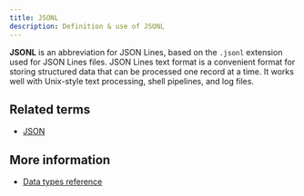 ```yaml
---
title: JSONL 
description: Definition & use of JSONL 
---
```

**JSONL** is an abbreviation for JSON Lines, based on the `.jsonl` extension used for JSON Lines files. JSON Lines text format is a convenient format for storing structured data that can be processed one record at a time. It works well with Unix-style text processing, shell pipelines, and log files.

## Related terms

- [JSON](../json)

## More information

- [Data types reference](https://behavure.ai/docs/wiki/spaces/CSSD/pages/1686536213/Data+types+reference)